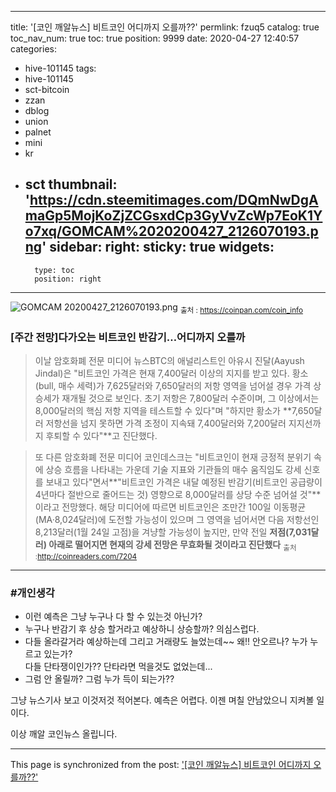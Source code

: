 
---
title: '[코인 깨알뉴스] 비트코인 어디까지 오를까??'
permlink: fzuq5
catalog: true
toc_nav_num: true
toc: true
position: 9999
date: 2020-04-27 12:40:57
categories:
- hive-101145
tags:
- hive-101145
- sct-bitcoin
- zzan
- dblog
- union
- palnet
- mini
- kr
- sct
thumbnail: 'https://cdn.steemitimages.com/DQmNwDgAmaGp5MojKoZjZCGsxdCp3GyVvZcWp7EoK1Yo7xq/GOMCAM%2020200427_2126070193.png'
sidebar:
    right:
        sticky: true
widgets:
    -
        type: toc
        position: right
---


![GOMCAM 20200427_2126070193.png](https://cdn.steemitimages.com/DQmNwDgAmaGp5MojKoZjZCGsxdCp3GyVvZcWp7EoK1Yo7xq/GOMCAM%2020200427_2126070193.png)
<sub>출처 : https://coinpan.com/coin_info</sub>

### [주간 전망]다가오는 비트코인 반감기…어디까지 오를까
>이날 암호화폐 전문 미디어 뉴스BTC의 애널리스트인 아유시 진달(Aayush Jindal)은 "비트코인 가격은 현재 7,400달러 이상의 지지를 받고 있다. 황소(bull, 매수 세력)가 7,625달러와 7,650달러의 저항 영역을 넘어설 경우 가격 상승세가 재개될 것으로 보인다. 초기 저항은 7,800달러 수준이며, 그 이상에서는 8,000달러의 핵심 저항 지역을 테스트할 수 있다"며 "하지만 황소가 **7,650달러 저항선을 넘지 못하면 가격 조정이 지속돼 7,400달러와 7,200달러 지지선까지 후퇴할 수 있다"**고 진단했다.

>또 다른 암호화폐 전문 미디어 코인데스크는 "비트코인이 현재 긍정적 분위기 속에 상승 흐름을 나타내는 가운데 기술 지표와 기관들의 매수 움직임도 강세 신호를 보내고 있다"면서**"비트코인 가격은 내달 예정된 반감기(비트코인 공급량이 4년마다 절반으로 줄어드는 것) 영향으로 8,000달러를 상당 수준 넘어설 것"**이라고 전망했다. 해당 미디어에 따르면 비트코인은 조만간 100일 이동평균(MA·8,024달러)에 도전할 가능성이 있으며 그 영역을 넘어서면 다음 저항선인 8,213달러(1월 24일 고점)을 겨냥할 가능성이 높지만, 만약 전일 **저점(7,031달러) 아래로 떨어지면 현재의 강세 전망은 무효화될 것이라고 진단했다**
<sub>출처 :http://coinreaders.com/7204</sub>

----
### #개인생각

- 이런 예측은 그냥 누구나 다 할 수 있는것 아닌가?
- 누구나 반감기 후 상승 할거라고 예상하니 상승할까? 의심스럽다.
- 다들 올라갈거라 예상하는데 그리고 거래량도 늘었는데~~
왜!! 안오르나?   누가 누르고 있는가?  
다들 단타쟁이인가?? 단타라면 먹을것도 없었는데...
- 그럼 안 올릴까?  그럼  누가 득이 되는가??


그냥 뉴스기사 보고 이것저것 적어본다. 
예측은 어렵다.  이젠 며칠 안남았으니 지켜볼 일이다. 

이상 깨알 코인뉴스 올립니다.

- - -

This page is synchronized from the post: ['[코인 깨알뉴스] 비트코인 어디까지 오를까??'](https://steemit.com/@kibumh/fzuq5)
